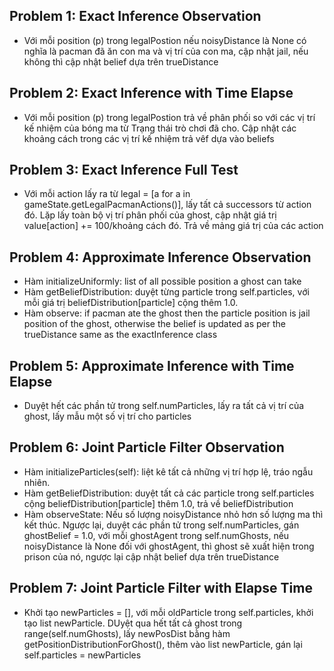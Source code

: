 ## Problem 1: Exact Inference Observation
+ Với mỗi position (p) trong legalPostion nếu noisyDistance là None có nghĩa là pacman đã ăn con ma và vị trí của con ma, cập nhật jail, nếu không thì cập nhật belief dựa trên trueDistance
## Problem 2: Exact Inference with Time Elapse
+ Với mỗi position (p) trong legalPostion trả về phân phối so với các vị trí kế nhiệm của bóng ma từ Trạng thái trò chơi đã cho. Cập nhật các khoảng cách trong các vị trí kế nhiệm trả vêf dựa vào beliefs
## Problem 3: Exact Inference Full Test
+ Với mỗi action lấy ra từ legal = [a for a in gameState.getLegalPacmanActions()], lấy tất cả successors từ action đó. Lặp lấy toàn bộ vị trí phân phối của ghost, cập nhật giá trị value[action] += 100/khoảng cách đó. Trả về mảng giá trị của các action
## Problem 4: Approximate Inference Observation
+ Hàm initializeUniformly: list of all possible position a ghost can take
+ Hàm getBeliefDistribution: duyệt từng particle trong self.particles, với mỗi giá trị beliefDistribution[particle] cộng thêm 1.0.
+ Hàm observe: if pacman ate the ghost then the particle position is jail position of the ghost, otherwise the belief is updated as per the trueDistance same as the exactInference class
## Problem 5: Approximate Inference with Time Elapse
+ Duyệt hết các phần tử trong self.numParticles, lấy ra tất cả vị trí của ghost, lấy mẫu một số vị trí cho particles
## Problem 6: Joint Particle Filter Observation
+ Hàm initializeParticles(self): liệt kê tất cả những vị trí hợp lệ, tráo ngẫu nhiên.
+ Hàm getBeliefDistribution: duyệt tất cả các particle trong self.particles cộng beliefDistribution[particle] thêm 1.0, trả về beliefDistribution
+ Hàm observeState: Nếu số lượng noisyDistance nhỏ hơn số lượng ma thì kết thúc. Ngược lại, duyệt các phần tử trong self.numParticles, gán ghostBelief = 1.0, với mỗi ghostAgent trong self.numGhosts, nếu noisyDistance là None đối với ghostAgent, thì ghost sẽ xuất hiện trong prison của nó, ngược lại cập nhật belief dựa trên trueDistance
## Problem 7: Joint Particle Filter with Elapse Time
+ Khởi tạo newParticles = [], với mỗi oldParticle trong self.particles, khởi tạo list newParticle. DUyệt qua hết tất cả ghost trong range(self.numGhosts), lấy newPosDist bằng hàm getPositionDistributionForGhost(), thêm vào list newParticle, gán lại self.particles = newParticles